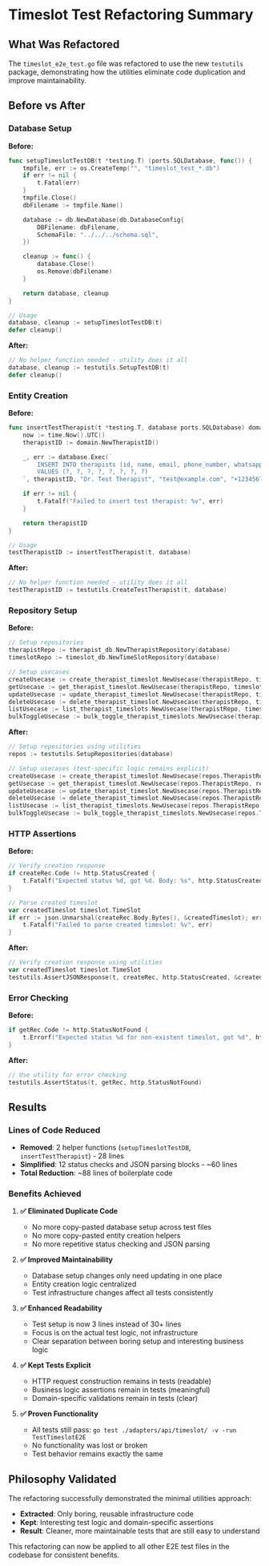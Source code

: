 # Timeslot Test Refactoring Summary

## What Was Refactored

The `timeslot_e2e_test.go` file was refactored to use the new `testutils` package, demonstrating how the utilities eliminate code duplication and improve maintainability.

## Before vs After

### Database Setup
**Before:**
```go
func setupTimeslotTestDB(t *testing.T) (ports.SQLDatabase, func()) {
	tmpfile, err := os.CreateTemp("", "timeslot_test_*.db")
	if err != nil {
		t.Fatal(err)
	}
	tmpfile.Close()
	dbFilename := tmpfile.Name()

	database := db.NewDatabase(db.DatabaseConfig{
		DBFilename: dbFilename,
		SchemaFile: "../../../schema.sql",
	})

	cleanup := func() {
		database.Close()
		os.Remove(dbFilename)
	}

	return database, cleanup
}

// Usage
database, cleanup := setupTimeslotTestDB(t)
defer cleanup()
```

**After:**
```go
// No helper function needed - utility does it all
database, cleanup := testutils.SetupTestDB(t)
defer cleanup()
```

### Entity Creation
**Before:**
```go
func insertTestTherapist(t *testing.T, database ports.SQLDatabase) domain.TherapistID {
	now := time.Now().UTC()
	therapistID := domain.NewTherapistID()

	_, err := database.Exec(`
		INSERT INTO therapists (id, name, email, phone_number, whatsapp_number, speaks_english, created_at, updated_at)
		VALUES (?, ?, ?, ?, ?, ?, ?, ?)
	`, therapistID, "Dr. Test Therapist", "test@example.com", "+1234567890", "+1234567890", true, now, now)

	if err != nil {
		t.Fatalf("Failed to insert test therapist: %v", err)
	}

	return therapistID
}

// Usage
testTherapistID := insertTestTherapist(t, database)
```

**After:**
```go
// No helper function needed - utility does it all
testTherapistID := testutils.CreateTestTherapist(t, database)
```

### Repository Setup
**Before:**
```go
// Setup repositories
therapistRepo := therapist_db.NewTherapistRepository(database)
timeslotRepo := timeslot_db.NewTimeSlotRepository(database)

// Setup usecases
createUsecase := create_therapist_timeslot.NewUsecase(therapistRepo, timeslotRepo)
getUsecase := get_therapist_timeslot.NewUsecase(therapistRepo, timeslotRepo)
updateUsecase := update_therapist_timeslot.NewUsecase(therapistRepo, timeslotRepo)
deleteUsecase := delete_therapist_timeslot.NewUsecase(therapistRepo, timeslotRepo)
listUsecase := list_therapist_timeslots.NewUsecase(therapistRepo, timeslotRepo)
bulkToggleUsecase := bulk_toggle_therapist_timeslots.NewUsecase(therapistRepo, timeslotRepo)
```

**After:**
```go
// Setup repositories using utilities
repos := testutils.SetupRepositories(database)

// Setup usecases (test-specific logic remains explicit)
createUsecase := create_therapist_timeslot.NewUsecase(repos.TherapistRepo, repos.TimeSlotRepo)
getUsecase := get_therapist_timeslot.NewUsecase(repos.TherapistRepo, repos.TimeSlotRepo)
updateUsecase := update_therapist_timeslot.NewUsecase(repos.TherapistRepo, repos.TimeSlotRepo)
deleteUsecase := delete_therapist_timeslot.NewUsecase(repos.TherapistRepo, repos.TimeSlotRepo)
listUsecase := list_therapist_timeslots.NewUsecase(repos.TherapistRepo, repos.TimeSlotRepo)
bulkToggleUsecase := bulk_toggle_therapist_timeslots.NewUsecase(repos.TherapistRepo, repos.TimeSlotRepo)
```

### HTTP Assertions
**Before:**
```go
// Verify creation response
if createRec.Code != http.StatusCreated {
	t.Fatalf("Expected status %d, got %d. Body: %s", http.StatusCreated, createRec.Code, createRec.Body.String())
}

// Parse created timeslot
var createdTimeslot timeslot.TimeSlot
if err := json.Unmarshal(createRec.Body.Bytes(), &createdTimeslot); err != nil {
	t.Fatalf("Failed to parse created timeslot: %v", err)
}
```

**After:**
```go
// Verify creation response using utilities
var createdTimeslot timeslot.TimeSlot
testutils.AssertJSONResponse(t, createRec, http.StatusCreated, &createdTimeslot)
```

### Error Checking
**Before:**
```go
if getRec.Code != http.StatusNotFound {
	t.Errorf("Expected status %d for non-existent timeslot, got %d", http.StatusNotFound, getRec.Code)
}
```

**After:**
```go
// Use utility for error checking
testutils.AssertStatus(t, getRec, http.StatusNotFound)
```

## Results

### Lines of Code Reduced
- **Removed**: 2 helper functions (`setupTimeslotTestDB`, `insertTestTherapist`) - 28 lines
- **Simplified**: 12 status checks and JSON parsing blocks - ~60 lines  
- **Total Reduction**: ~88 lines of boilerplate code

### Benefits Achieved

1. **✅ Eliminated Duplicate Code**
   - No more copy-pasted database setup across test files
   - No more copy-pasted entity creation helpers
   - No more repetitive status checking and JSON parsing

2. **✅ Improved Maintainability** 
   - Database setup changes only need updating in one place
   - Entity creation logic centralized
   - Test infrastructure changes affect all tests consistently

3. **✅ Enhanced Readability**
   - Test setup is now 3 lines instead of 30+ lines
   - Focus is on the actual test logic, not infrastructure
   - Clear separation between boring setup and interesting business logic

4. **✅ Kept Tests Explicit**
   - HTTP request construction remains in tests (readable)
   - Business logic assertions remain in tests (meaningful)
   - Domain-specific validations remain in tests (clear)

5. **✅ Proven Functionality**
   - All tests still pass: `go test ./adapters/api/timeslot/ -v -run TestTimeslotE2E`
   - No functionality was lost or broken
   - Test behavior remains exactly the same

## Philosophy Validated

The refactoring successfully demonstrated the minimal utilities approach:
- **Extracted**: Only boring, reusable infrastructure code
- **Kept**: Interesting test logic and domain-specific assertions
- **Result**: Cleaner, more maintainable tests that are still easy to understand

This refactoring can now be applied to all other E2E test files in the codebase for consistent benefits. 